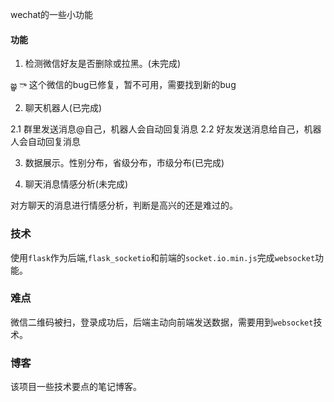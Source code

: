 wechat的一些小功能

#### 功能
1. 检测微信好友是否删除或拉黑。(未完成)
 
జ్ఞ ‌ా 这个微信的bug已修复，暂不可用，需要找到新的bug

2. 聊天机器人(已完成)

2.1 群里发送消息@自己，机器人会自动回复消息
2.2 好友发送消息给自己，机器人会自动回复消息

3. 数据展示。性别分布，省级分布，市级分布(已完成)

4. 聊天消息情感分析(未完成)

对方聊天的消息进行情感分析，判断是高兴的还是难过的。


### 技术

使用`flask`作为后端,`flask_socketio`和前端的`socket.io.min.js`完成`websocket`功能。

### 难点

微信二维码被扫，登录成功后，后端主动向前端发送数据，需要用到`websocket`技术。

### 博客
该项目一些技术要点的笔记博客。

